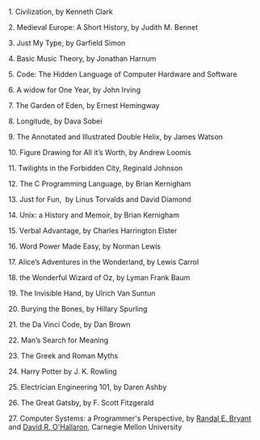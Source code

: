 1\. Civilization, by Kenneth Clark

2\. Medieval Europe: A Short History, by Judith M. Bennet

3\. Just My Type, by Garfield Simon

4\. Basic Music Theory, by Jonathan Harnum

5\. Code: The Hidden Language of Computer Hardware and Software

6\. A widow for One Year, by John Irving

7\. The Garden of Eden, by Ernest Hemingway

8\. Longitude, by Dava Sobei

9\. The Annotated and Illustrated Double Helix, by James Watson

10\. Figure Drawing for All it’s Worth, by Andrew Loomis

11\. Twilights in the Forbidden City, Reginald Johnson

12\. The C Programming Language, by Brian Kernigham

13\. Just for Fun,  by Linus Torvalds and David Diamond

14\. Unix: a History and Memoir, by Brian Kernigham

15\. Verbal Advantage, by Charles Harrington Elster

16\. Word Power Made Easy, by Norman Lewis

17\. Alice’s Adventures in the Wonderland, by Lewis Carrol

18\. the Wonderful Wizard of Oz, by Lyman Frank Baum

19\. The Invisible Hand, by Ulrich Van Suntun

20\. Burying the Bones, by Hillary Spurling

21\. the Da Vinci Code, by Dan Brown

22\. Man’s Search for Meaning

23\. The Greek and Roman Myths

24\. Harry Potter by J. K. Rowling

25\. Electrician Engineering 101, by Daren Ashby

26\. The Great Gatsby, by F. Scott Fitzgerald

27\. Computer Systems: a Programmer's Perspective, by [Randal E. Bryant](http://www.cs.cmu.edu/~bryant) and [David R. O'Hallaron](http://www.cs.cmu.edu/~droh), Carnegie Mellon University